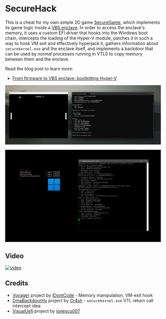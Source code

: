 # SecureHack
This is a cheat for my own simple 2D game [SecureGame](https://github.com/SamuelTulach/SecureGame), which implements its game logic inside a [VBS enclave](https://learn.microsoft.com/en-us/windows/win32/trusted-execution/vbs-enclaves). In order to access the enclave's memory, it uses a custom EFI driver that hooks into the Windows boot chain, intercepts the loading of the Hyper-V module, patches it in such a way to hook VM exit and effectively hyperjack it, gathers information about `securekernel.exe` and the enclave itself, and implements a backdoor that can be used by normal processes running in VTL0 to copy memory between them and the enclave.

Read the blog post to learn more:
- [From firmware to VBS enclave: bootkitting Hyper-V](http://tulach.cc/from-firmware-to-vbs-enclave-bootkitting-hyper-v/)

![score](/img/score.png)

![bootscreen](/img/boot_screen.png)

## Video
[![video](https://img.youtube.com/vi/YjLLs1zXq9E/0.jpg)](https://www.youtube.com/watch?v=YjLLs1zXq9E)

## Credits
- [Voyager](https://blog.back.engineering/20/04/2021/) project by [IDontCode](https://blog.back.engineering/researchers/_xeroxz/) - Memory manipulation, VM-exit hook 
- [DmaBackdoorHv](https://github.com/Cr4sh/s6_pcie_microblaze/tree/master/python/payloads/DmaBackdoorHv) project by [Cr4sh](https://github.com/Cr4sh) - `securekernel.exe` VTL return call intercept idea
- [VisualUefi](https://github.com/ionescu007/VisualUefi) project by [ionescu007](https://github.com/ionescu007)